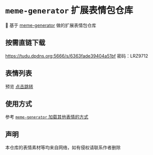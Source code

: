 # `meme-generator` 扩展表情包仓库

🚀 基于  [meme-generator](https://github.com/MemeCrafters/meme-generator) 做的扩展表情包仓库

## 按需直链下载

https://tudu.dpdns.org:5666/s/6363fade39404a51bf  密码：LRZ9712

## 表情列表

预览 [点击跳转](https://github.com/MemeCrafters/meme-generator/wiki/%E5%8A%A0%E8%BD%BD%E5%85%B6%E4%BB%96%E8%A1%A8%E6%83%85)

## 使用方式

参考 [`meme-generator` 加载其他表情的方式](http://m.tudool.dpdns.org/)


## 声明

本仓库的表情素材等均来自网络，如有侵权请联系作者删除



